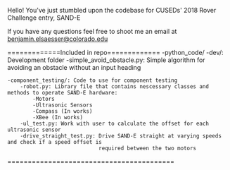 Hello! You've just stumbled upon the codebase for CUSEDs' 2018 Rover Challenge entry, SAND-E

If you have any questions feel free to shoot me an email at benjamin.elsaesser@colorado.edu

=============Included in repo=============
-python_code/
	-dev/: Development folder
		-simple_avoid_obstacle.py: Simple algorithm for avoiding an obstacle without an input heading
	
	-component_testing/: Code to use for component testing
		-robot.py: Library file that contains nescessary classes and methods to operate SAND-E hardware:
			-Motors
			-Ultrasonic Sensors
			-Compass (In works)
			-XBee (In works)
		-ul_test.py: Work with user to calculate the offset for each ultrasonic sensor
		-drive_straight_test.py: Drive SAND-E straight at varying speeds and check if a speed offset is 
								 required between the two motors

=========================================
